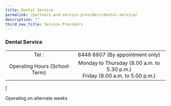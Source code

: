 ```yaml
---
title: Dental Service
permalink: /partners-and-service-providers/dental-service/
description: ""
third_nav_title: Service Providers
---
```

### **Dental Service**

|  |  |
|:---:|:---:|
| Tel : | 6448 6807 (By appointment only) |
| Operating Hours (School Term)<br> | Monday to Thursday (8.00 a.m. to 5.30 p.m.)<br> Friday (8.00 a.m. to 5.00 p.m.) |
|

Operating on alternate weeks